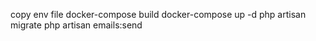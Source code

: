 copy env file
docker-compose build
docker-compose up -d
php artisan migrate
php artisan emails:send
